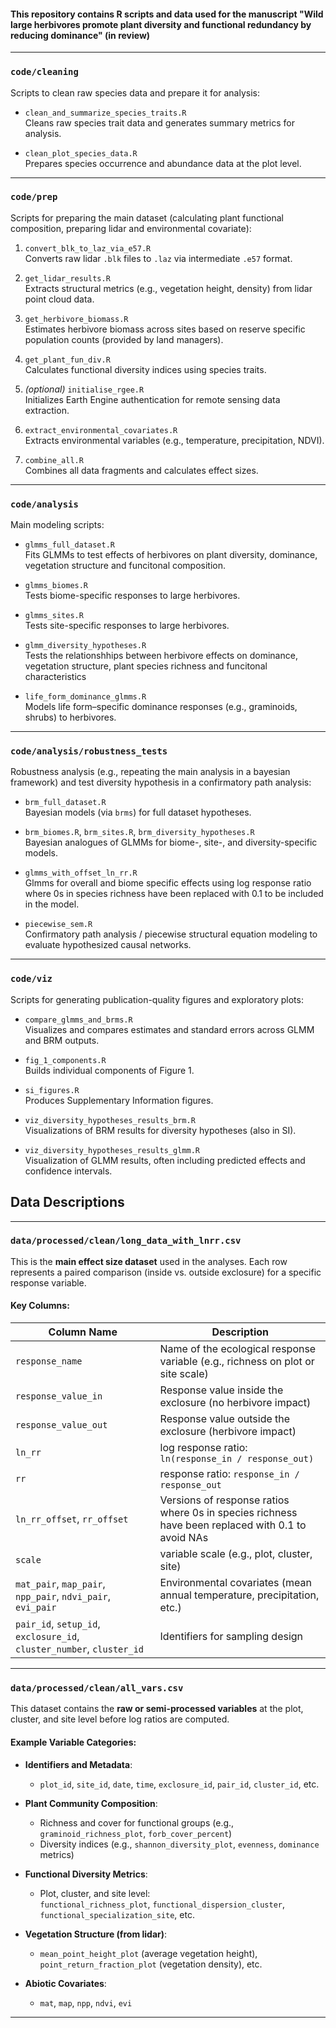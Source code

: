 #### This repository contains R scripts and data used for the manuscript "Wild large herbivores promote plant diversity and functional redundancy by reducing dominance" (in review)

---
### `code/cleaning`

Scripts to clean raw species data and prepare it for analysis:

- `clean_and_summarize_species_traits.R`  
  Cleans raw species trait data and generates summary metrics for analysis.

- `clean_plot_species_data.R`  
  Prepares species occurrence and abundance data at the plot level.

---

### `code/prep`

Scripts for preparing the main dataset (calculating plant functional composition, preparing lidar and environmental covariate):

1. `convert_blk_to_laz_via_e57.R`  
   Converts raw lidar `.blk` files to `.laz` via intermediate `.e57` format.

2. `get_lidar_results.R`  
   Extracts structural metrics (e.g., vegetation height, density) from lidar point cloud data.

3. `get_herbivore_biomass.R`  
   Estimates herbivore biomass across sites based on reserve specific population counts (provided by land managers).

4. `get_plant_fun_div.R`  
   Calculates functional diversity indices using species traits.

5. *(optional)* `initialise_rgee.R`  
   Initializes Earth Engine authentication for remote sensing data extraction.

6. `extract_environmental_covariates.R`  
   Extracts environmental variables (e.g., temperature, precipitation, NDVI).

7. `combine_all.R`  
   Combines all  data fragments and calculates effect sizes.

---

### `code/analysis`

Main modeling scripts:

- `glmms_full_dataset.R`  
  Fits GLMMs to test effects of herbivores on plant diversity, dominance, vegetation structure and funcitonal composition.

- `glmms_biomes.R`  
  Tests biome-specific responses to large herbivores.

- `glmms_sites.R`  
  Tests site-specific responses to large herbivores.

- `glmm_diversity_hypotheses.R`  
  Tests the relationshhips between herbivore effects on dominance, vegetation structure, plant species richness and funcitonal characteristics 

- `life_form_dominance_glmms.R`  
  Models life form–specific dominance responses (e.g., graminoids, shrubs) to herbivores.

---

### `code/analysis/robustness_tests`

Robustness analysis (e.g., repeating the main analysis in a bayesian framework) and test diversity hypothesis in a confirmatory path analysis:

- `brm_full_dataset.R`  
  Bayesian models (via `brms`) for full dataset hypotheses.

- `brm_biomes.R`, `brm_sites.R`, `brm_diversity_hypotheses.R`  
  Bayesian analogues of GLMMs for biome-, site-, and diversity-specific models.

- `glmms_with_offset_ln_rr.R`  
  Glmms for overall and biome specific effects using log response ratio where 0s in species richness have been replaced with 0.1 to be included in the model.

- `piecewise_sem.R`  
  Confirmatory path analysis / piecewise structural equation modeling to evaluate hypothesized causal networks.

---

### `code/viz`

Scripts for generating publication-quality figures and exploratory plots:

- `compare_glmms_and_brms.R`  
  Visualizes and compares estimates and standard errors across GLMM and BRM outputs.

- `fig_1_components.R`  
  Builds individual components of Figure 1.

- `si_figures.R`  
  Produces Supplementary Information figures.

- `viz_diversity_hypotheses_results_brm.R`  
  Visualizations of BRM results for diversity hypotheses (also in SI).

- `viz_diversity_hypotheses_results_glmm.R`  
  Visualization of GLMM results, often including predicted effects and confidence intervals.


## Data Descriptions
---

### `data/processed/clean/long_data_with_lnrr.csv`

This is the **main effect size dataset** used in the analyses. Each row represents a paired comparison (inside vs. outside exclosure) for a specific response variable.

#### Key Columns:

| Column Name                 | Description                                                                 |
|----------------------------|-----------------------------------------------------------------------------|
| `response_name`            | Name of the ecological response variable (e.g., richness on plot or site scale) |
| `response_value_in`        | Response value inside the exclosure (no herbivore impact)                          |
| `response_value_out`       | Response value outside the exclosure (herbivore impact)                       |
| `ln_rr`                    | log response ratio: `ln(response_in / response_out)`               |
| `rr`                       | response ratio: `response_in / response_out`                           |
| `ln_rr_offset`, `rr_offset`| Versions of response ratios where 0s in species richness have been replaced with 0.1 to avoid NAs         |
| `scale`                    | variable scale (e.g., plot, cluster, site)                                 |
| `mat_pair`, `map_pair`, `npp_pair`, `ndvi_pair`, `evi_pair` | Environmental covariates (mean annual temperature, precipitation, etc.) |
| `pair_id`, `setup_id`, `exclosure_id`, `cluster_number`, `cluster_id` | Identifiers for sampling design |

---

### `data/processed/clean/all_vars.csv`

This dataset contains the **raw or semi-processed variables** at the plot, cluster, and site level before log ratios are computed. 

#### Example Variable Categories:

- **Identifiers and Metadata**:
  - `plot_id`, `site_id`, `date`, `time`, `exclosure_id`, `pair_id`, `cluster_id`, etc.

- **Plant Community Composition**:
  - Richness and cover for functional groups (e.g., `graminoid_richness_plot`, `forb_cover_percent`)
  - Diversity indices (e.g., `shannon_diversity_plot`, `evenness`, `dominance` metrics)

- **Functional Diversity Metrics**:
  - Plot, cluster, and site level:  
    `functional_richness_plot`, `functional_dispersion_cluster`, `functional_specialization_site`, etc.

- **Vegetation Structure (from lidar)**:
  - `mean_point_height_plot` (average vegetation height), `point_return_fraction_plot` (vegetation density), etc.

- **Abiotic Covariates**:
  - `mat`, `map`, `npp`, `ndvi`, `evi`

---


